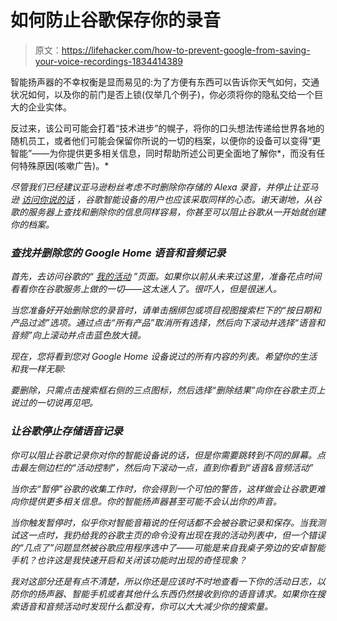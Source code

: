 # 如何防止谷歌保存你的录音

> 原文：<https://lifehacker.com/how-to-prevent-google-from-saving-your-voice-recordings-1834414389>

智能扬声器的不幸权衡是显而易见的:为了方便有东西可以告诉你天气如何，交通状况如何，以及你的前门是否上锁(仅举几个例子)，你必须将你的隐私交给一个巨大的企业实体。



反过来，该公司可能会打着“技术进步”的幌子，将你的口头想法传递给世界各地的随机员工，或者他们可能会保留你所说的一切的档案，以便你的设备可以变得“更智能”——为你提供更多相关信息，同时帮助所述公司更全面地了解你*，而没有任何特殊原因(咳嗽广告)。*

*尽管我们已经建议亚马逊粉丝考虑不时删除你存储的 Alexa 录音，并停止让亚马逊 [访问你说的话](https://lifehacker.com/prevent-amazon-from-eavesdropping-on-your-alexa-convers-1833974108) ，谷歌智能设备的用户也应该采取同样的心态。谢天谢地，从谷歌的服务器上查找和删除你的信息同样容易，你甚至可以阻止谷歌从一开始就创建你的档案。*

### *查找并删除您的 Google Home 语音和音频记录*

*首先，去访问谷歌的“ [我的活动](https://myactivity.google.com/myactivity) ”页面。如果你以前从未来过这里，准备花点时间看看你在谷歌服务上做的一切——这太迷人了。很吓人，但是很迷人。*

*当您准备好开始删除您的录音时，请单击捆绑包或项目视图搜索栏下的“按日期和产品过滤”选项。通过点击“所有产品”取消所有选择，然后向下滚动并选择“语音和音频”向上滚动并点击蓝色放大镜。*

*现在，您将看到您对 Google Home 设备说过的所有内容的列表。希望你的生活和我一样无聊:*

*要删除，只需点击搜索框右侧的三点图标，然后选择“删除结果”向你在谷歌主页上说过的一切说再见吧。*

### *让谷歌停止存储语音记录*

*你可以阻止谷歌记录你对你的智能设备说的话，但是你需要跳转到不同的屏幕。点击最左侧边栏的“活动控制”，然后向下滚动一点，直到你看到“语音&音频活动”*

*当你去“暂停”谷歌的收集工作时，你会得到一个可怕的警告，这样做会让谷歌更难向你提供更多相关信息。你的智能扬声器甚至可能不会认出你的声音。*

*当你触发暂停时，似乎你对智能音箱说的任何话都不会被谷歌记录和保存。当我测试这一点时，我扔给我的谷歌主页的命令没有出现在我的活动列表中，但一个错误的“几点了”问题显然被谷歌应用程序选中了——可能是来自我桌子旁边的安卓智能手机？也许这是我快速开启和关闭该功能时出现的奇怪现象？*

*我对这部分还是有点不清楚，所以你还是应该时不时地查看一下你的活动日志，以防你的扬声器、智能手机或者其他什么东西仍然接收到你的语音请求。如果你在搜索语音和音频活动时发现什么都没有，你可以大大减少你的搜索量。*